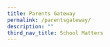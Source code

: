 ```yaml
---
title: Parents Gateway
permalink: /parentsgateway/
description: ""
third_nav_title: School Matters
---
```

